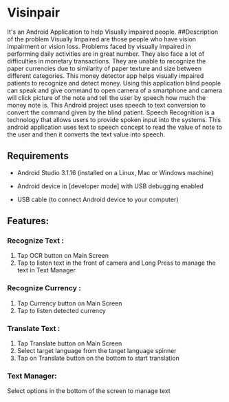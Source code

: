 # Visinpair
It's an Android Application to help Visually impaired people.
##Description of the problem
Visually Impaired are those people who have vision impairment or vision loss.
Problems faced by visually impaired in performing daily activities are in great
number. They also face a lot of difficulties in monetary transactions. They are
unable to recognize the paper currencies due to similarity of paper texture and
size between different categories. This money detector app helps visually
impaired patients to recognize and detect money. Using this application blind
people can speak and give command to open camera of a smartphone and
camera will click picture of the note and tell the user by speech how much the
money note is. This Android project uses speech to text conversion to convert the
command given by the blind patient. Speech Recognition is a technology that
allows users to provide spoken input into the systems. This android application
uses text to speech concept to read the value of note to the user and then it
converts the text value into speech.
## Requirements

*   Android Studio 3.1.16 (installed on a Linux, Mac or Windows machine)

*   Android device in
    [developer mode]
    with USB debugging enabled

*   USB cable (to connect Android device to your computer)
## Features:
### Recognize Text :
1. Tap OCR button on Main Screen
2. Tap to listen text in the front of camera and Long Press to manage the text in Text Manager
    
### Recognize Currency :
1. Tap Currency button on Main Screen
2. Tap to listen detected currency

### Translate Text :
1. Tap Translate button on Main Screen
2. Select target language from the target language spinner
3. Tap on Translate button on the bottom to start translation

### Text Manager:
Select options in the bottom of the screen to manage text
